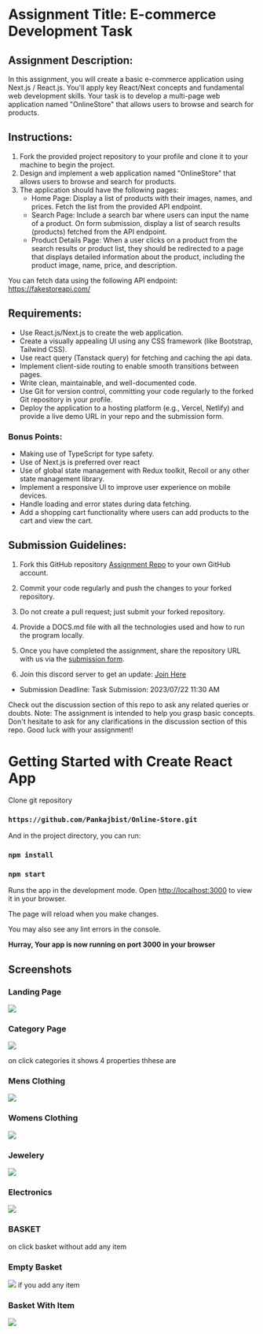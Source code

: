 # Assignment Title: E-commerce Development Task

## Assignment Description:

In this assignment, you will create a basic e-commerce application using Next.js / React.js. You'll apply key React/Next concepts and fundamental web development skills. Your task is to develop a multi-page web application named "OnlineStore" that allows users to browse and search for products.

## Instructions:

1. Fork the provided project repository to your profile and clone it to your machine to begin the project.
2. Design and implement a web application named "OnlineStore" that allows users to browse and search for products.
3. The application should have the following pages:
   - Home Page: Display a list of products with their images, names, and prices. Fetch the list from the provided API endpoint.
   - Search Page: Include a search bar where users can input the name of a product. On form submission, display a list of search results (products) fetched from the API endpoint.
   - Product Details Page: When a user clicks on a product from the search results or product list, they should be redirected to a page that displays detailed information about the product, including the product image, name, price, and description.

You can fetch data using the following API endpoint: https://fakestoreapi.com/

## Requirements:

- Use React.js/Next.js to create the web application.
- Create a visually appealing UI using any CSS framework (like Bootstrap, Tailwind CSS).
- Use react query (Tanstack query) for fetching and caching the api data.
- Implement client-side routing to enable smooth transitions between pages.
- Write clean, maintainable, and well-documented code.
- Use Git for version control, committing your code regularly to the forked Git repository in your profile.
- Deploy the application to a hosting platform (e.g., Vercel, Netlify) and provide a live demo URL in your repo and the submission form.

### Bonus Points:

- Making use of TypeScript for type safety.
- Use of Next.js is preferred over react
- Use of global state management with Redux toolkit, Recoil or any other state management library.
- Implement a responsive UI to improve user experience on mobile devices.
- Handle loading and error states during data fetching.
- Add a shopping cart functionality where users can add products to the cart and view the cart.

## Submission Guidelines:

1. Fork this GitHub repository [Assignment Repo](https://github.com/internsathi/frontend-assignment) to your own GitHub account.
2. Commit your code regularly and push the changes to your forked repository.
3. Do not create a pull request; just submit your forked repository.
4. Provide a DOCS.md file with all the technologies used and how to run the program locally.
5. Once you have completed the assignment, share the repository URL with us via the [submission form](https://forms.gle/r5ENHoDewE5swP9x7).

6. Join this discord server to get an update: [Join Here ](https://discord.gg/5qbGZP7V8g)

- Submission Deadline: Task Submission: 2023/07/22 11:30 AM

Check out the discussion section of this repo to ask any related queries or doubts.
Note: The assignment is intended to help you grasp basic concepts. Don't hesitate to ask for any clarifications in the discussion section of this repo. Good luck with your assignment!





# Getting Started with Create React App
Clone git repository
### `https://github.com/Pankajbist/Online-Store.git`
And in the project directory, you can run:
### `npm install`
### `npm start`

Runs the app in the development mode.
Open [http://localhost:3000](http://localhost:3000) to view it in your browser.

The page will reload when you make changes.

You may also see any lint errors in the console.

**Hurray, Your app is now running on port 3000 in your browser**

## Screenshots

### Landing Page

![](ScreenShots/home.png)





### Category Page

![](ScreenShots/categories.png)

on click categories it shows 4 properties thhese are
### Mens Clothing
![](ScreenShots/mens.png)
### Womens Clothing
![](ScreenShots/womens.png)
### Jewelery
![](ScreenShots/jwelery.png)
### Electronics
![](ScreenShots/electronics.png)
### BASKET
on click basket without add any item 
### Empty Basket
![](ScreenShots/basketempty.png)
if you add any item
### Basket With Item
![](ScreenShots/basket.png)